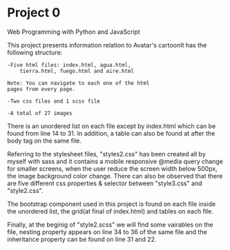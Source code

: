 # Project 0

Web Programming with Python and JavaScript

This project presents information relation
to Avatar's cartoonIt has the following 
structure:

    -Five html files: index.html, agua.html,
        tierra.html, fuego.html and aire.html
    
    Note: You can navigate to each one of the html 
    pages from every page.

    -Two css files and 1 scss file

    -A total of 27 images


There is an unordered list on each file except by index.html
which can be found from line 14 to 31. In addition, a table
can also be found at after the body tag on the same file. 

Referring to the stylesheet files, "styles2.css" has been
created all by myself with sass and it contains a mobile responsive 
@media query change for smaller screens, when the user reduce
the screen width below 500px, the image background color change.
There can also be observed that there are five different css 
properties & selector between "style3.css" and "style2.css".

The bootstrap component used in this project is found on each file
inside the unordered list, the grid(at final of index.html) and tables on each file.

Finally, at the beginig of "style2.scss" we will find some vairables
on the file, nesting property  appears on line 34 to 36 of
the same file and the inheritance property can be found on line 31 and 22.


